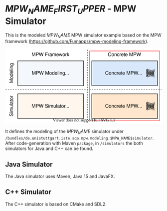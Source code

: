 # $MPW_NAME_FIRST_UPPER$ - MPW Simulator

This is the modeled $MPW_NAME$ MPW simulator example based on the MPW framework (https://github.com/Fumapps/mpw-modeling-framework).

![modeling approach](documentation/graphics/mdsd-approach-concrete-simulator.svg)

It defines the modeling of the $MPW_NAME$ simulator under `/bundles/de.unistuttgart.iste.sqa.mpw.modeling.$MPW_NAME$simulator`.
After code-generation with Maven `package`, in `/simulators` the both simulators for Java and C++ can be found.

## Java Simulator

The Java simulator uses Maven, Java 15 and JavaFX.

##  C++ Simulator

The C++ simulator is based on CMake and SDL2.
